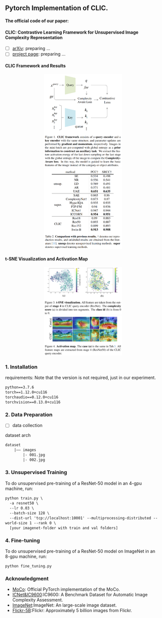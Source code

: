 ## Pytorch Implementation of CLIC.
#### The official code of our paper:
#### CLIC: Contrastive Learning Framework for Unsupervised Image Complexity Representation

- [ ] [arXiv](): preparing ...
- [ ] [project page](): preparing ...

#### CLIC Framework and Results
<div style="flex: 1; text-align: center;">
    <img width="50%" src="figure/framework.png" alt="CLIC Framework">
</div>

<div style="flex: 1; text-align: center;">
    <img width="50%" src="figure/result.png" alt="CLIC vs. Super & Unsup">
</div>


#### t-SNE Visualization and Activation Map
<div style="flex: 1; text-align: center;">
    <img width="50%" src="figure/t-SNE.png" alt="t-SNE Visualization">
</div>
<div style="flex: 1; text-align: center;">
    <img width="50%" src="figure/act_map.png" alt="Activation Map">
</div>


### 1. Installation

requirements: Note that the version is not required, just in our experiment.
```
python==3.7.6
torch==1.12.0+cu116
torchaudio==0.12.0+cu116
torchvision==0.13.0+cu116
```

### 2. Data Preparation

- [ ] data collection

dataset arch
```
dataset
    |—— images
        |- 001.jpg
        |- 002.jpg
```

### 3. Unsupervised Training

To do unsupervised pre-training of a ResNet-50 model in an 4-gpu machine, run:
```
python train.py \
  -a resnet50 \
  --lr 0.03 \
  --batch-size 128 \
  --dist-url 'tcp://localhost:10001' --multiprocessing-distributed --world-size 1 --rank 0 \
  [your imagenet-folder with train and val folders]
```

### 4. Fine-tuning

To do unsupervised pre-training of a ResNet-50 model on ImageNet in an 8-gpu machine, run:
```
python fine_tuning.py
```

### Acknowledgment
* [MoCo](https://github.com/facebookresearch/moco): Official PyTorch implementation of the MoCo.
* [ICNet&IC9600](https://github.com/tinglyfeng/IC9600):IC9600: A Benchmark Dataset for Automatic Image Complexity Assessment.
* [ImageNet](https://image-net.org/):ImageNet: An large-scale image dataset.
* [Flickr-5B](https://huggingface.co/datasets/bigdata-pw/Flickr):Flickr: Approximately 5 billion images from Flickr.
